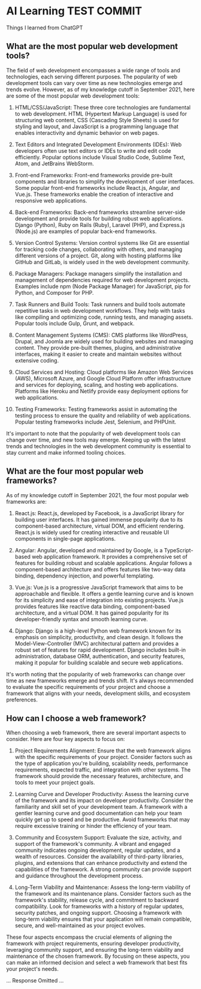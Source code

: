 # AI Learning TEST COMMIT

Things I learned from ChatGPT

## What are the most popular web development tools?


The field of web development encompasses a wide range of tools and technologies, each serving different purposes. The popularity of web development tools can vary over time as new technologies emerge and trends evolve. However, as of my knowledge cutoff in September 2021, here are some of the most popular web development tools:

1. HTML/CSS/JavaScript: These three core technologies are fundamental to web development. HTML (Hypertext Markup Language) is used for structuring web content, CSS (Cascading Style Sheets) is used for styling and layout, and JavaScript is a programming language that enables interactivity and dynamic behavior on web pages.

2. Text Editors and Integrated Development Environments (IDEs): Web developers often use text editors or IDEs to write and edit code efficiently. Popular options include Visual Studio Code, Sublime Text, Atom, and JetBrains WebStorm.

3. Front-end Frameworks: Front-end frameworks provide pre-built components and libraries to simplify the development of user interfaces. Some popular front-end frameworks include React.js, Angular, and Vue.js. These frameworks enable the creation of interactive and responsive web applications.

4. Back-end Frameworks: Back-end frameworks streamline server-side development and provide tools for building robust web applications. Django (Python), Ruby on Rails (Ruby), Laravel (PHP), and Express.js (Node.js) are examples of popular back-end frameworks.

5. Version Control Systems: Version control systems like Git are essential for tracking code changes, collaborating with others, and managing different versions of a project. Git, along with hosting platforms like GitHub and GitLab, is widely used in the web development community.

6. Package Managers: Package managers simplify the installation and management of dependencies required for web development projects. Examples include npm (Node Package Manager) for JavaScript, pip for Python, and Composer for PHP.

7. Task Runners and Build Tools: Task runners and build tools automate repetitive tasks in web development workflows. They help with tasks like compiling and optimizing code, running tests, and managing assets. Popular tools include Gulp, Grunt, and webpack.

8. Content Management Systems (CMS): CMS platforms like WordPress, Drupal, and Joomla are widely used for building websites and managing content. They provide pre-built themes, plugins, and administrative interfaces, making it easier to create and maintain websites without extensive coding.

9. Cloud Services and Hosting: Cloud platforms like Amazon Web Services (AWS), Microsoft Azure, and Google Cloud Platform offer infrastructure and services for deploying, scaling, and hosting web applications. Platforms like Heroku and Netlify provide easy deployment options for web applications.

10. Testing Frameworks: Testing frameworks assist in automating the testing process to ensure the quality and reliability of web applications. Popular testing frameworks include Jest, Selenium, and PHPUnit.

It's important to note that the popularity of web development tools can change over time, and new tools may emerge. Keeping up with the latest trends and technologies in the web development community is essential to stay current and make informed tooling choices.


## What are the four most popular web frameworks?

As of my knowledge cutoff in September 2021, the four most popular web frameworks are:

1. React.js: React.js, developed by Facebook, is a JavaScript library for building user interfaces. It has gained immense popularity due to its component-based architecture, virtual DOM, and efficient rendering. React.js is widely used for creating interactive and reusable UI components in single-page applications.

2. Angular: Angular, developed and maintained by Google, is a TypeScript-based web application framework. It provides a comprehensive set of features for building robust and scalable applications. Angular follows a component-based architecture and offers features like two-way data binding, dependency injection, and powerful templating.

3. Vue.js: Vue.js is a progressive JavaScript framework that aims to be approachable and flexible. It offers a gentle learning curve and is known for its simplicity and ease of integration into existing projects. Vue.js provides features like reactive data binding, component-based architecture, and a virtual DOM. It has gained popularity for its developer-friendly syntax and smooth learning curve.

4. Django: Django is a high-level Python web framework known for its emphasis on simplicity, productivity, and clean design. It follows the Model-View-Controller (MVC) architectural pattern and provides a robust set of features for rapid development. Django includes built-in administration, database ORM, authentication, and security features, making it popular for building scalable and secure web applications.

It's worth noting that the popularity of web frameworks can change over time as new frameworks emerge and trends shift. It's always recommended to evaluate the specific requirements of your project and choose a framework that aligns with your needs, development skills, and ecosystem preferences.


## How can I choose a web framework?

When choosing a web framework, there are several important aspects to consider. Here are four key aspects to focus on:

1. Project Requirements Alignment: Ensure that the web framework aligns with the specific requirements of your project. Consider factors such as the type of application you're building, scalability needs, performance requirements, expected traffic, and integration with other systems. The framework should provide the necessary features, architecture, and tools to meet your project goals.

2. Learning Curve and Developer Productivity: Assess the learning curve of the framework and its impact on developer productivity. Consider the familiarity and skill set of your development team. A framework with a gentler learning curve and good documentation can help your team quickly get up to speed and be productive. Avoid frameworks that may require excessive training or hinder the efficiency of your team.

3. Community and Ecosystem Support: Evaluate the size, activity, and support of the framework's community. A vibrant and engaged community indicates ongoing development, regular updates, and a wealth of resources. Consider the availability of third-party libraries, plugins, and extensions that can enhance productivity and extend the capabilities of the framework. A strong community can provide support and guidance throughout the development process.

4. Long-Term Viability and Maintenance: Assess the long-term viability of the framework and its maintenance plans. Consider factors such as the framework's stability, release cycle, and commitment to backward compatibility. Look for frameworks with a history of regular updates, security patches, and ongoing support. Choosing a framework with long-term viability ensures that your application will remain compatible, secure, and well-maintained as your project evolves.

These four aspects encompass the crucial elements of aligning the framework with project requirements, ensuring developer productivity, leveraging community support, and ensuring the long-term viability and maintenance of the chosen framework. By focusing on these aspects, you can make an informed decision and select a web framework that best fits your project's needs.


...  Response Omitted ...
